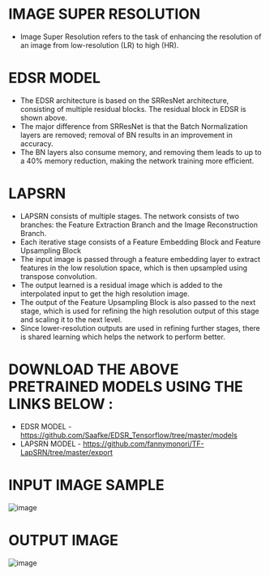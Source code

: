 # IMAGE SUPER RESOLUTION 

* Image Super Resolution refers to the task of enhancing the resolution of an image from low-resolution (LR) to high (HR).

# EDSR MODEL

* The EDSR architecture is based on the SRResNet architecture, consisting of multiple residual blocks. The residual block in EDSR is shown above. 
* The major difference from SRResNet is that the Batch Normalization layers are removed; removal of BN results in an improvement in accuracy. 
* The BN layers also consume memory, and removing them leads to up to a 40% memory reduction, making the network training more efficient.

# LAPSRN
*  LAPSRN consists of multiple stages. The network consists of two branches: the Feature Extraction Branch and the Image Reconstruction Branch. 
*  Each iterative stage consists of a Feature Embedding Block and Feature Upsampling Block
*  The input image is passed through a feature embedding layer to extract features in the low resolution space, which is then upsampled using transpose convolution. 
*  The output learned is a residual image which is added to the interpolated input to get the high resolution image. 
*  The output of the Feature Upsampling Block is also passed to the next stage, which is used for refining the high resolution output of this stage and scaling it to the next level. 
*  Since lower-resolution outputs are used in refining further stages, there is shared learning which helps the network to perform better.

# DOWNLOAD THE ABOVE PRETRAINED MODELS USING THE LINKS BELOW :

* EDSR MODEL - https://github.com/Saafke/EDSR_Tensorflow/tree/master/models
* LAPSRN MODEL - https://github.com/fannymonori/TF-LapSRN/tree/master/export

# INPUT IMAGE SAMPLE 
![image](https://user-images.githubusercontent.com/69035013/201017951-6f5e849b-189e-4c68-908a-9a9ce9b6a7dc.png)


# OUTPUT IMAGE
![image](https://user-images.githubusercontent.com/69035013/201018029-e14d377f-eaf4-4e70-a461-d87651cd0c87.png)
